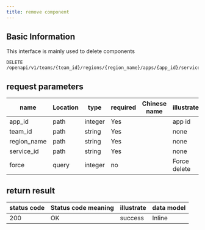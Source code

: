 ```yaml
---
title: remove component
---
```


## Basic Information

This interface is mainly used to delete components

```shell title="请求路径"
DELETE /openapi/v1/teams/{team_id}/regions/{region_name}/apps/{app_id}/services/{service_id}
```

## request parameters

| name        | Location | type    | required | Chinese name | illustrate   |
| ----------- | -------- | ------- | -------- | ------------ | ------------ |
| app_id      | path     | integer | Yes      |              | app id       |
| team_id     | path     | string  | Yes      |              | none         |
| region_name | path     | string  | Yes      |              | none         |
| service_id  | path     | string  | Yes      |              | none         |
| force       | query    | integer | no       |              | Force delete |

## return result

| status code | Status code meaning | illustrate | data model |
| ----------- | ------------------- | ---------- | ---------- |
| 200         | OK                  | success    | Inline     |
